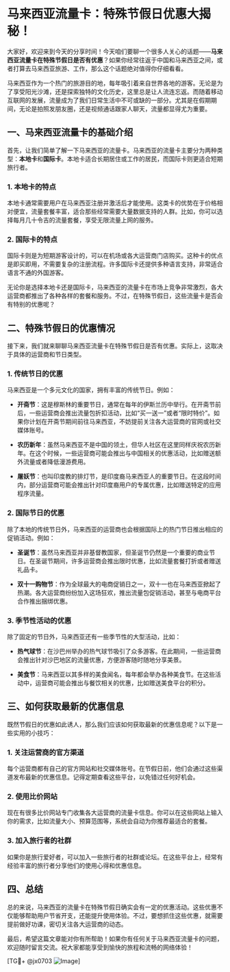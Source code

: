 # 马来西亚流量卡：特殊节假日优惠大揭秘！

大家好，欢迎来到今天的分享时间！今天咱们要聊一个很多人关心的话题——**马来西亚流量卡在特殊节假日是否有优惠**？如果你经常往返于中国和马来西亚之间，或者打算去马来西亚旅游、工作，那么这个话题绝对值得你仔细看看。

马来西亚作为一个热门的旅游目的地，每年吸引着来自世界各地的游客。无论是为了享受阳光沙滩，还是探索独特的文化历史，这里总是让人流连忘返。而随着移动互联网的发展，流量成为了我们日常生活中不可或缺的一部分。尤其是在假期期间，无论是拍照发朋友圈，还是视频通话跟家人聊天，流量都显得尤为重要。

## 一、马来西亚流量卡的基础介绍

首先，让我们简单了解一下马来西亚的流量卡。马来西亚的流量卡主要分为两种类型：**本地卡**和**国际卡**。本地卡适合长期居住或工作的居民，而国际卡则更适合短期旅行者。

### 1. **本地卡的特点**
本地卡通常需要用户在马来西亚注册并激活后才能使用。这类卡的优势在于价格相对便宜，流量套餐丰富，适合那些经常需要大量数据支持的人群。比如，你可以选择每月几十令吉的流量套餐，享受无限流量上网的服务。

### 2. **国际卡的特点**
国际卡则是为短期游客设计的，可以在机场或各大运营商门店购买。这种卡的优点是即买即用，不需要复杂的注册流程。许多国际卡还提供多种语言支持，非常适合语言不通的外国游客。

无论你是选择本地卡还是国际卡，马来西亚的流量卡在市场上竞争非常激烈，各大运营商都推出了各种各样的套餐和服务。不过，在特殊节假日，这些流量卡是否会有特别的优惠呢？

## 二、特殊节假日的优惠情况

接下来，我们就来聊聊马来西亚流量卡在特殊节假日是否有优惠。实际上，这取决于具体的运营商和节日类型。

### 1. **传统节日的优惠**
马来西亚是一个多元文化的国家，拥有丰富的传统节日。例如：

- **开斋节**：这是穆斯林的重要节日，通常在每年的伊斯兰历中举行。在开斋节前后，一些运营商会推出流量包折扣活动，比如“买一送一”或者“限时特价”。如果你计划在开斋节期间前往马来西亚，不妨提前关注各大运营商的官网或社交媒体账号。
  
- **农历新年**：虽然马来西亚不是中国的领土，但华人社区在这里同样庆祝农历新年。在这个时候，一些运营商可能会推出与中国相关的优惠活动，比如赠送额外流量或者降低漫游费用。

- **屠妖节**：也叫印度教的排灯节，是印度裔马来西亚人的重要节日。在这段时间内，部分运营商可能会推出针对印度裔用户的专属优惠，比如赠送特定的应用程序流量。

### 2. **国际节日的优惠**
除了本地的传统节日外，马来西亚的运营商也会根据国际上的热门节日推出相应的促销活动。例如：

- **圣诞节**：虽然马来西亚并非基督教国家，但圣诞节仍然是一个重要的商业节日。在圣诞节期间，许多运营商会推出限时优惠，比如流量套餐打折或者赠送礼品卡。

- **双十一购物节**：作为全球最大的电商促销日之一，双十一也在马来西亚掀起了热潮。各大运营商纷纷加入这场狂欢，推出流量包促销活动，甚至与电商平台合作推出捆绑优惠。

### 3. **季节性活动的优惠**
除了固定的节日外，马来西亚还有一些季节性的大型活动，比如：

- **热气球节**：在沙巴州举办的热气球节吸引了众多游客。在此期间，一些运营商会推出针对沙巴地区的流量优惠，方便游客随时随地分享美景。

- **美食节**：马来西亚以其多样的美食闻名，每年都会举办各种美食节。在这些活动中，运营商可能会推出与餐饮相关的优惠，比如赠送美食平台的积分。

## 三、如何获取最新的优惠信息

既然节假日的优惠如此诱人，那么我们应该如何获取最新的优惠信息呢？以下是一些实用的小技巧：

### 1. 关注运营商的官方渠道
每个运营商都有自己的官方网站和社交媒体账号。在节假日前，他们会通过这些渠道发布最新的优惠信息。记得定期查看这些平台，以免错过任何好机会。

### 2. 使用比价网站
现在有很多比价网站专门收集各大运营商的流量卡信息。你可以在这些网站上输入你的需求，比如流量大小、预算范围等，系统会自动为你推荐最适合的套餐。

### 3. 加入旅行者的社群
如果你是旅行爱好者，可以加入一些旅行者的社群或论坛。在这些平台上，经常有经验丰富的旅行者分享他们的使用心得和优惠信息。

## 四、总结

总的来说，马来西亚的流量卡在特殊节假日确实会有一定的优惠活动。这些优惠不仅能够帮助用户节省开支，还能提升使用体验。不过，要想抓住这些优惠，就需要提前做好功课，密切关注各大运营商的动态。

最后，希望这篇文章能对你有所帮助！如果你有任何关于马来西亚流量卡的问题，欢迎随时留言交流。祝大家都能享受到愉快的旅程和流畅的网络体验！

[TG💪+ @jx0703 ![Image](https://github.com/user-attachments/assets/dbca1d08-cadb-493c-b0ec-ad6f7a83f270)]